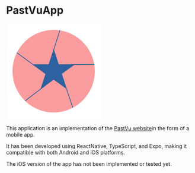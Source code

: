 # PastVuApp

![A blue star in a pink circle](img/logo.png)

This application is an implementation of the [PastVu
website](https://pastvu.com/)in the form of a mobile app. 

It has been developed using ReactNative, TypeScript, and Expo,
making it compatible with both Android and iOS platforms. 

The iOS version of the app has not been implemented or tested yet.
